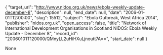 {
  "target_url": "http://www.nidos.org.uk/news/ebola-weekly-update-december-8", 
  "description": null, 
  "end_date": null, 
  "date": "2006-01-01T12:00:00", 
  "slug": 15512, 
  "subject": "Ebola Outbreak, West Africa 2014", 
  "publisher": "nidos.org.uk", 
  "open_access": false, 
  "title": "Network of International Development Organisations in Scotland NIDOS: Ebola Weekly Update - December 8", 
  "record_id": "20060101T120000/QMnyLL2uHiHXuLjnoutt7A==", 
  "start_date": null
}

None